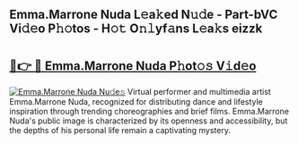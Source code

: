 ## Emma.Marrone Nuda L𝚎a𝚔ed N𝚞𝚍e - Part-bVC Vi𝚍𝚎o P𝚑𝚘tos - H𝚘𝚝 O𝚗𝚕yf𝚊ns L𝚎a𝚔s eizzk

# <h2><a href="http://kf5zwbj.oniu.top/?m=Emma.Marrone+Nuda">🔗👉 🔴 Emma.Marrone Nuda P𝚑ot𝚘𝚜 V𝚒d𝚎o</a></h2>

[![Emma.Marrone Nuda Nu𝚍e𝚜](https://i.imgur.com/0qMVB7G.gif)](http://kf5zwbj.oniu.top/?m=Emma.Marrone+Nuda)
Virtual performer and multimedia artist Emma.Marrone Nuda, recognized for distributing dance and lifestyle inspiration through trending choreographies and brief films. Emma.Marrone Nuda's public image is characterized by its openness and accessibility, but the depths of his personal life remain a captivating mystery.  
